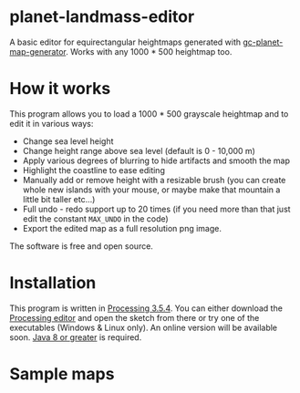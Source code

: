 # planet-landmass-editor
A basic editor for equirectangular heightmaps generated with [gc-planet-map-generator](https://github.com/amerotz/gc-planet-map-generator). Works with any 1000 * 500 heightmap too.

# How it works
This program allows you to load a 1000 * 500 grayscale heightmap and to edit it in various ways:
* Change sea level height
* Change height range above sea level (default is 0 - 10,000 m)
* Apply various degrees of blurring to hide artifacts and smooth the map
* Highlight the coastline to ease editing
* Manually add or remove height with a resizable brush (you can create whole new islands with your mouse, or maybe make that mountain a little bit taller etc...)
* Full undo - redo support up to 20 times (if you need more than that just edit the constant `MAX_UNDO` in the code)
* Export the edited map as a full resolution png image.

The software is free and open source.

# Installation
This program is written in [Processing 3.5.4](https://www.processing.org/). You can either download the [Processing editor](https://www.processing.org/download/) and open the sketch from there or try one of the executables (Windows & Linux only). An online version will be available soon. [Java 8 or greater](https://java.com/download/) is required.

# Sample maps
